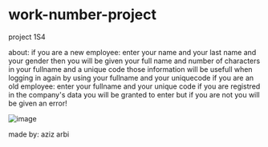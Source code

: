# work-number-project

project 1S4

about:
if you are a new employee:
  enter your name and your last name and your gender
  then you will be given your full name and number of characters in your fullname and a unique code those information will be usefull when logging in again by using your fullname and your uniquecode
if you are an old employee:
  enter your fullname and your unique code
  if you are registred in the company's data you will be granted to enter but if you are not you will be given an error!

![image](https://github.com/xxethanxx1/work-number-project/assets/114879381/50bd00a0-9649-4a7b-adb0-42bf9a970380)



made by: aziz arbi
